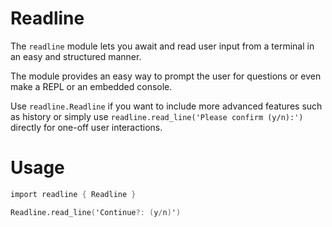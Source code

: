 # Readline

The `readline` module lets you await and read user input
from a terminal in an easy and structured manner.

The module provides an easy way to prompt the user for
questions or even make a REPL or an embedded console.

Use `readline.Readline` if you want to include more
advanced features such as history or simply use
`readline.read_line('Please confirm (y/n):')` directly
for one-off user interactions.

# Usage

```v ignore
import readline { Readline }

Readline.read_line('Continue?: (y/n)')
```
